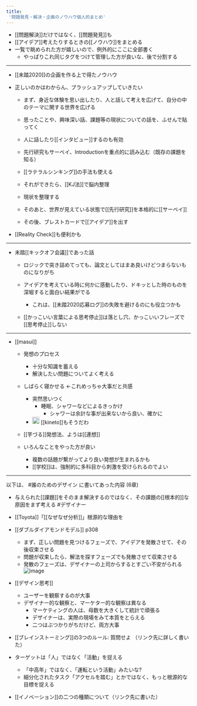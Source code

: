 ```yaml
---
title:
 '問題発見・解決・企画のノウハウ個人的まとめ'
---
```


- [[問題解決]]だけではなく、[[問題発見]]も
- [[アイデア]]考えたりするときの[[ノウハウ]]をまとめる
- 一覧で眺められた方が嬉しいので、例外的にここに全部書く
    - やっぱりこれ同じタグをつけて管理した方が良いな、後で分割する




---

- [[未踏2020]]の企画を作る上で得たノウハウ
- 正しいのかはわからん、ブラッシュアップしていきたい
    - まず、身近な体験を思い出したり、人と話して考えを広げて、自分の中のテーマに関する世界を広げる
    - 思ったことや、興味深い話、課題等の現状についての話を、ふせんで貼ってく
    - 人に話したり[[インタビュー]]するのも有効
    - 先行研究もサーベイ、Introductionを重点的に読み込む（既存の課題を知る）
    - [[ラテラルシンキング]]の手法も使える

    - それができたら、[[KJ法]]で脳内整理
    - 現状を整理する

    - そのあと、世界が見えている状態で[[先行研究]]を本格的に[[サーベイ]]

    - その後、ブレストカードで[[アイデア]]を出す

- [[Reality Check]]も便利かも

---
- 未踏[[キックオフ会議]]であった話
    - ロジックで突き詰めてっても、論文としてはまあ良いけどつまらないものになりがち
    - アイデアを考えている時に何かに感動したり、ドキッとした時のものを深堀すると面白い結果がでる
        - これは、[[未踏2020応募ログ]]の失敗を避けるのにも役立つかも

    - [[かっこいい言葉による思考停止]]は落とし穴、かっこいいフレーズで[[思考停止]]しない

---
- [[masui]]
    - 発想のプロセス
        - 十分な知識を蓄える
        - 解決したい問題についてよく考える
    - しばらく寝かせる <-これめっちゃ大事だと共感
        - 突然思いつく
            - 睡眠、シャワーなどによるきっかけ
                - シャワーは余計な事が出来ないから良い、確かに
        - <img src='https://scrapbox.io/api/pages/blu3mo-public/blu3mo/icon' alt='blu3mo.icon' height="19.5"/> [[kineto]]もそうだわ

    - [[芋づる]]発想法、ようは[[連想]]

    - いろんなことをやった方が良い
        - 複数の話題が繋がってより良い発想が生まれるかも
        - [[学校]]は、強制的に多科目から刺激を受けられるのでよい

---
以下は、 #誰のためのデザイン に書いてあった内容 (6章)

- 与えられた[[課題]]をそのまま解決するのではなく、その課題の[[根本的]]な原因をまず考える #デザイナー
- [[Toyota]]「[[なぜなぜ分析]]」根源的な理由を

- [[ダブルダイアモンドモデル]] p308
    - まず、正しい問題を見つけるフェーズで、アイデアを発散させて、その後収束させる
    - 問題が収束したら、解法を探すフェーズでも発散させて収束させる
    - 発散のフェーズは、デザイナーの上司からするとすごい不安がられる
![image](https://gyazo.com/05087e25bf756639ac21eec992d55d37/thumb/1000)

- [[デザイン思考]]
    - ユーザーを観察するのが大事
    - デザイナー的な観察と、マーケター的な観察は異なる
        - マーケティングの人は、母数を大きくして統計で頑張る
        - デザイナーは、実際の現場をみて本質をとらえる
        - 二つはぶつかりがちだけど、両方大事

- [[ブレインストーミング]]の3つのルール: 質問せよ （リンク先に詳しく書いた）

- ターゲットは「人」ではなく「活動」を捉える
    - 「中高年」ではなく、「運転という活動」みたいな?
    - 細分化されたタスク「アクセルを踏む」とかではなく、もっと根源的な目標を捉える

- [[イノベーション]]の二つの種類について（リンク先に書いた）

